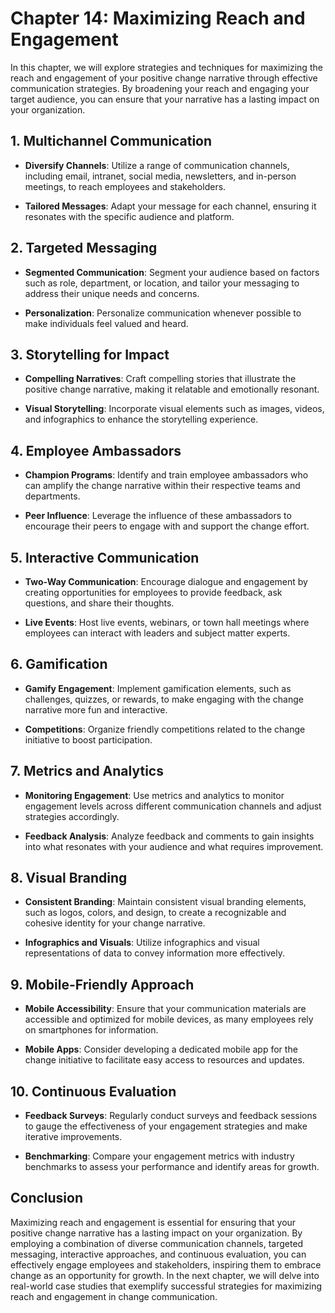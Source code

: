 Chapter 14: Maximizing Reach and Engagement
===========================================

In this chapter, we will explore strategies and techniques for maximizing the reach and engagement of your positive change narrative through effective communication strategies. By broadening your reach and engaging your target audience, you can ensure that your narrative has a lasting impact on your organization.

**1. Multichannel Communication**
---------------------------------

* **Diversify Channels**: Utilize a range of communication channels, including email, intranet, social media, newsletters, and in-person meetings, to reach employees and stakeholders.

* **Tailored Messages**: Adapt your message for each channel, ensuring it resonates with the specific audience and platform.

**2. Targeted Messaging**
-------------------------

* **Segmented Communication**: Segment your audience based on factors such as role, department, or location, and tailor your messaging to address their unique needs and concerns.

* **Personalization**: Personalize communication whenever possible to make individuals feel valued and heard.

**3. Storytelling for Impact**
------------------------------

* **Compelling Narratives**: Craft compelling stories that illustrate the positive change narrative, making it relatable and emotionally resonant.

* **Visual Storytelling**: Incorporate visual elements such as images, videos, and infographics to enhance the storytelling experience.

**4. Employee Ambassadors**
---------------------------

* **Champion Programs**: Identify and train employee ambassadors who can amplify the change narrative within their respective teams and departments.

* **Peer Influence**: Leverage the influence of these ambassadors to encourage their peers to engage with and support the change effort.

**5. Interactive Communication**
--------------------------------

* **Two-Way Communication**: Encourage dialogue and engagement by creating opportunities for employees to provide feedback, ask questions, and share their thoughts.

* **Live Events**: Host live events, webinars, or town hall meetings where employees can interact with leaders and subject matter experts.

**6. Gamification**
-------------------

* **Gamify Engagement**: Implement gamification elements, such as challenges, quizzes, or rewards, to make engaging with the change narrative more fun and interactive.

* **Competitions**: Organize friendly competitions related to the change initiative to boost participation.

**7. Metrics and Analytics**
----------------------------

* **Monitoring Engagement**: Use metrics and analytics to monitor engagement levels across different communication channels and adjust strategies accordingly.

* **Feedback Analysis**: Analyze feedback and comments to gain insights into what resonates with your audience and what requires improvement.

**8. Visual Branding**
----------------------

* **Consistent Branding**: Maintain consistent visual branding elements, such as logos, colors, and design, to create a recognizable and cohesive identity for your change narrative.

* **Infographics and Visuals**: Utilize infographics and visual representations of data to convey information more effectively.

**9. Mobile-Friendly Approach**
-------------------------------

* **Mobile Accessibility**: Ensure that your communication materials are accessible and optimized for mobile devices, as many employees rely on smartphones for information.

* **Mobile Apps**: Consider developing a dedicated mobile app for the change initiative to facilitate easy access to resources and updates.

**10. Continuous Evaluation**
-----------------------------

* **Feedback Surveys**: Regularly conduct surveys and feedback sessions to gauge the effectiveness of your engagement strategies and make iterative improvements.

* **Benchmarking**: Compare your engagement metrics with industry benchmarks to assess your performance and identify areas for growth.

**Conclusion**
--------------

Maximizing reach and engagement is essential for ensuring that your positive change narrative has a lasting impact on your organization. By employing a combination of diverse communication channels, targeted messaging, interactive approaches, and continuous evaluation, you can effectively engage employees and stakeholders, inspiring them to embrace change as an opportunity for growth. In the next chapter, we will delve into real-world case studies that exemplify successful strategies for maximizing reach and engagement in change communication.
